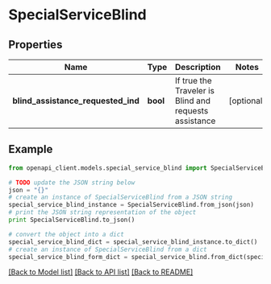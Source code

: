 # SpecialServiceBlind


## Properties
Name | Type | Description | Notes
------------ | ------------- | ------------- | -------------
**blind_assistance_requested_ind** | **bool** | If true the Traveler is Blind and requests assistance | [optional] 

## Example

```python
from openapi_client.models.special_service_blind import SpecialServiceBlind

# TODO update the JSON string below
json = "{}"
# create an instance of SpecialServiceBlind from a JSON string
special_service_blind_instance = SpecialServiceBlind.from_json(json)
# print the JSON string representation of the object
print SpecialServiceBlind.to_json()

# convert the object into a dict
special_service_blind_dict = special_service_blind_instance.to_dict()
# create an instance of SpecialServiceBlind from a dict
special_service_blind_form_dict = special_service_blind.from_dict(special_service_blind_dict)
```
[[Back to Model list]](../README.md#documentation-for-models) [[Back to API list]](../README.md#documentation-for-api-endpoints) [[Back to README]](../README.md)


